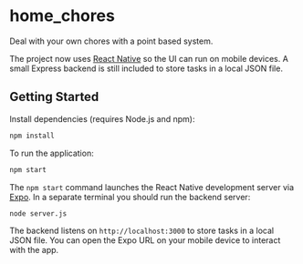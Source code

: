 # home_chores

Deal with your own chores with a point based system.

The project now uses [React Native](https://reactnative.dev/) so the UI can run on mobile devices.  A small Express backend is still included to store tasks in a local JSON file.

## Getting Started

Install dependencies (requires Node.js and npm):

```bash
npm install
```

To run the application:

```bash
npm start
```

The `npm start` command launches the React Native development server via [Expo](https://expo.dev/).  In a separate terminal you should run the backend server:

```bash
node server.js
```

The backend listens on `http://localhost:3000` to store tasks in a local JSON file.  You can open the Expo URL on your mobile device to interact with the app.
